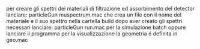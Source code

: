 per creare gli spettri dei materiali di filtrazione ed assorbimento del detector lanciare:
particleGun muspectrum.mac
che crea un file con il nome del materiale e il suo spettro nella cartella build
dopo aver creato gli spettri necessari lanciare: particleGun run.mac
per la simulazione batch oppure lanciare il programma per la visualizzazione 
la geometria é definita in geo.mac